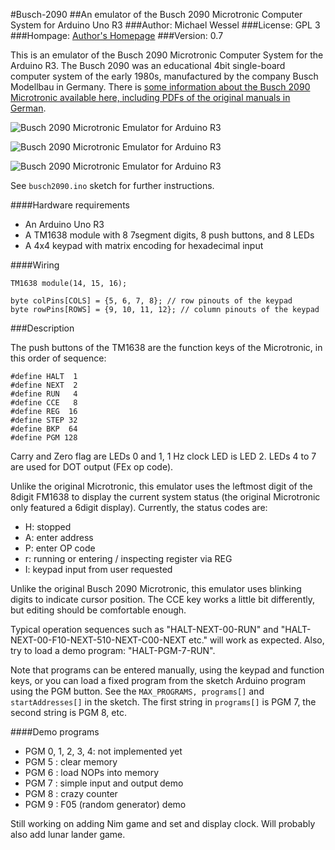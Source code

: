 #Busch-2090
##An emulator of the Busch 2090 Microtronic Computer System for Arduino Uno R3
###Author: Michael Wessel
###License: GPL 3
###Hompage: [Author's Homepage](http://www.michael-wessel.info/)
###Version: 0.7

This is an emulator of the Busch 2090 Microtronic Computer System for
the Arduino R3. The Busch 2090 was an educational 4bit single-board
computer system of the early 1980s, manufactured by the company Busch
Modellbau in Germany. There is [some information about the Busch 2090
Microtronic available here, including PDFs of the
original manuals in German](http://www.busch-model.com/online/?rubrik=82&=6&sprach_id=de).

![Busch 2090 Microtronic Emulator for Arduino R3](https://github.com/lambdamikel/Busch-2090/blob/master/images/img1-small.jpg)

![Busch 2090 Microtronic Emulator for Arduino R3](https://github.com/lambdamikel/Busch-2090/blob/master/images/img2-small.jpg)

![Busch 2090 Microtronic Emulator for Arduino R3](https://github.com/lambdamikel/Busch-2090/blob/master/images/img3-small.jpg)

See ``busch2090.ino`` sketch for further instructions. 

####Hardware requirements

- An Arduino Uno R3 
- A TM1638 module with 8 7segment digits, 8 push buttons, and 8 LEDs
- A 4x4 keypad with matrix encoding for hexadecimal input 

####Wiring 

    TM1638 module(14, 15, 16);

    byte colPins[COLS] = {5, 6, 7, 8}; // row pinouts of the keypad
    byte rowPins[ROWS] = {9, 10, 11, 12}; // column pinouts of the keypad

###Description 

The push buttons of the TM1638 are the function keys of the
Microtronic, in this order of sequence:

    #define HALT  1 
    #define NEXT  2 
    #define RUN   4
    #define CCE   8
    #define REG  16
    #define STEP 32
    #define BKP  64
    #define PGM 128 

Carry and Zero flag are LEDs 0 and 1, 1 Hz clock LED is LED 2.  LEDs 4
to 7 are used for DOT output (FEx op code). 

Unlike the original Microtronic, this emulator uses the leftmost digit
of the 8digit FM1638 to display the current system status (the
original Microtronic only featured a 6digit display). Currently, the
status codes are:

- H: stopped 
- A: enter address 
- P: enter OP code 
- r: running or entering / inspecting register via REG  
- I: keypad input from user requested 

Unlike the original Busch 2090 Microtronic, this emulator uses
blinking digits to indicate cursor position. The CCE key works a
little bit differently, but editing should be comfortable enough.

Typical operation sequences such as "HALT-NEXT-00-RUN" and
"HALT-NEXT-00-F10-NEXT-510-NEXT-C00-NEXT etc."  will work as expected.
Also, try to load a demo program: "HALT-PGM-7-RUN".

Note that programs can be entered manually, using the keypad and
function keys, or you can load a fixed program from the sketch Arduino
program using the PGM button. See the `MAX_PROGRAMS, programs[]` and
`startAddresses[]` in the sketch. The first string in `programs[]` is
PGM 7, the second string is PGM 8, etc. 

####Demo programs

- PGM 0, 1, 2, 3, 4: not implemented yet
- PGM 5 : clear memory
- PGM 6 : load NOPs into memory
- PGM 7 : simple input and output demo 
- PGM 8 : crazy counter 
- PGM 9 : F05 (random generator) demo 

Still working on adding Nim game and set and display clock. Will
probably also add lunar lander game. 

